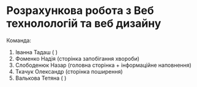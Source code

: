 # Розрахункова робота з Веб технолологій та веб дизайну

Команда:
  1. Іванна Тадаш ( )
  2. Фоменко Надія (сторінка запобігання хвороби)
  3. Слободенюк Назар (головна сторінка + інформаційне наповнення)
  4. Ткачук Олександр (сторінка поширення)
  5. Валькова Тетяна ( )
